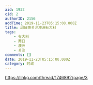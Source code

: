 ```yaml
---
aid: 1932
cid: 2
authorID: 2156
addTime: 2019-11-23T05:15:00.000Z
title: 周日晚关注澳洲有大料
tags:
    - 有大料
    - 周日
    - 澳洲
    - 关注
comments: []
date: 2019-11-23T05:15:00.000Z
category: 时政
---
```


https://lihkg.com/thread/1746892/page/3
